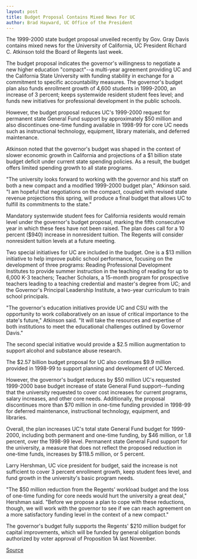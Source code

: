 ```yaml
---
layout: post
title: Budget Proposal Contains Mixed News For UC
author: Brad Hayward, UC Office of the President
---
```


The 1999-2000 state budget proposal unveiled recently by Gov. Gray Davis contains mixed news for the University of California, UC President Richard C. Atkinson told the Board of Regents last week.

The budget proposal indicates the governor's willingness to negotiate a new higher education "compact"--a multi-year agreement providing UC and the California State University with funding stability in exchange for a commitment to specific accountability measures. The governor's budget plan also funds enrollment growth of 4,600 students in 1999-2000, an increase of 3 percent; keeps systemwide resident student fees level; and funds new initiatives for professional development in the public schools.

However, the budget proposal reduces UC's 1999-2000 request for permanent state General Fund support by approximately $50 million and also discontinues one-time funding available in 1998-99 for core UC needs such as instructional technology, equipment, library materials, and deferred maintenance.

Atkinson noted that the governor's budget was shaped in the context of slower economic growth in California and projections of a $1 billion state budget deficit under current state spending policies. As a result, the budget offers limited spending growth to all state programs.

"The university looks forward to working with the governor and his staff on both a new compact and a modified 1999-2000 budget plan," Atkinson said. "I am hopeful that negotiations on the compact, coupled with revised state revenue projections this spring, will produce a final budget that allows UC to fulfill its commitments to the state."

Mandatory systemwide student fees for California residents would remain level under the governor's budget proposal, marking the fifth consecutive year in which these fees have not been raised. The plan does call for a 10 percent ($940) increase in nonresident tuition. The Regents will consider nonresident tuition levels at a future meeting.

Two special initiatives for UC are included in the budget. One is a $13 million initiative to help improve public school performance, focusing on the development of three programs: Reading Professional Development Institutes to provide summer instruction in the teaching of reading for up to 6,000 K-3 teachers; Teacher Scholars, a 15-month program for prospective teachers leading to a teaching credential and master's degree from UC; and the Governor's Principal Leadership Institute, a two-year curriculum to train school principals.

"The governor's education initiatives provide UC and CSU with the opportunity to work collaboratively on an issue of critical importance to the state's future," Atkinson said. "It will take the resources and expertise of both institutions to meet the educational challenges outlined by Governor Davis."

The second special initiative would provide a $2.5 million augmentation to support alcohol and substance abuse research.

The $2.57 billion budget proposal for UC also continues $9.9 million provided in 1998-99 to support planning and development of UC Merced.

However, the governor's budget reduces by $50 million UC's requested 1999-2000 base budget increase of state General Fund support--funding that the university requested to cover cost increases for current programs, salary increases, and other core needs. Additionally, the proposal discontinues more than $70 million in one-time funding provided in 1998-99 for deferred maintenance, instructional technology, equipment, and libraries.

Overall, the plan increases UC's total state General Fund budget for 1999-2000, including both permanent and one-time funding, by $46 million, or 1.8 percent, over the 1998-99 level. Permanent state General Fund support for the university, a measure that does not reflect the proposed reduction in one-time funds, increases by $118.5 million, or 5 percent.

Larry Hershman, UC vice president for budget, said the increase is not sufficient to cover 3 percent enrollment growth, keep student fees level, and fund growth in the university's basic program needs.

"The $50 million reduction from the Regents' workload budget and the loss of one-time funding for core needs would hurt the university a great deal," Hershman said. "Before we propose a plan to cope with these reductions, though, we will work with the governor to see if we can reach agreement on a more satisfactory funding level in the context of a new compact."

The governor's budget fully supports the Regents' $210 million budget for capital improvements, which will be funded by general obligation bonds authorized by voter approval of Proposition 1A last November.

[Source](http://www1.ucsc.edu/oncampus/currents/98-99/01-18/ucbudget.htm "Permalink to 1999-2000 state budget proposal; 01-18-99")
